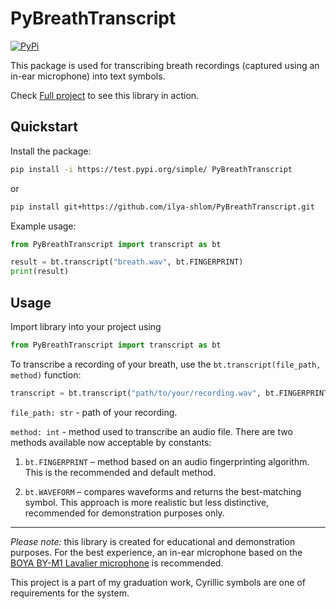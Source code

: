 # PyBreathTranscript
[![PyPi](https://img.shields.io/badge/pypi-0.2.1-blue)](https://test.pypi.org/project/PyBreathTranscript/)



This package is used for transcribing breath recordings (captured using an in-ear microphone) into text symbols.

Check [Full project](https://github.com/ilya-shlom/breathing-analysis) to see this library in action.

## Quickstart

Install the package:

```bash
pip install -i https://test.pypi.org/simple/ PyBreathTranscript
```

or

```bash
pip install git+https://github.com/ilya-shlom/PyBreathTranscript.git
```

Example usage:

```python
from PyBreathTranscript import transcript as bt

result = bt.transcript("breath.wav", bt.FINGERPRINT)
print(result)
```

## Usage

Import library into your project using

```python
from PyBreathTranscript import transcript as bt
```

To transcribe a recording of your breath, use the `bt.transcript(file_path, method)` function:

```python
transcript = bt.transcript("path/to/your/recording.wav", bt.FINGERPRINT)
```

`file_path: str` - path of your recording.

`method: int` - method used to transcribe an audio file. There are two methods available now acceptable by constants:

1. `bt.FINGERPRINT` – method based on an audio fingerprinting algorithm. This is the recommended and default method.

2. `bt.WAVEFORM` – compares waveforms and returns the best-matching symbol. This approach is more realistic but less distinctive, recommended for demonstration purposes only.

_______
_Please note:_ this library is created for educational and demonstration purposes. For the best experience, an in-ear microphone based on the [BOYA BY-M1 Lavalier microphone](https://www.boyamic.com/product/lavalier-microphone-by-m1) is recommended.

This project is a part of my graduation work, Cyrillic symbols are one of requirements for the system.
